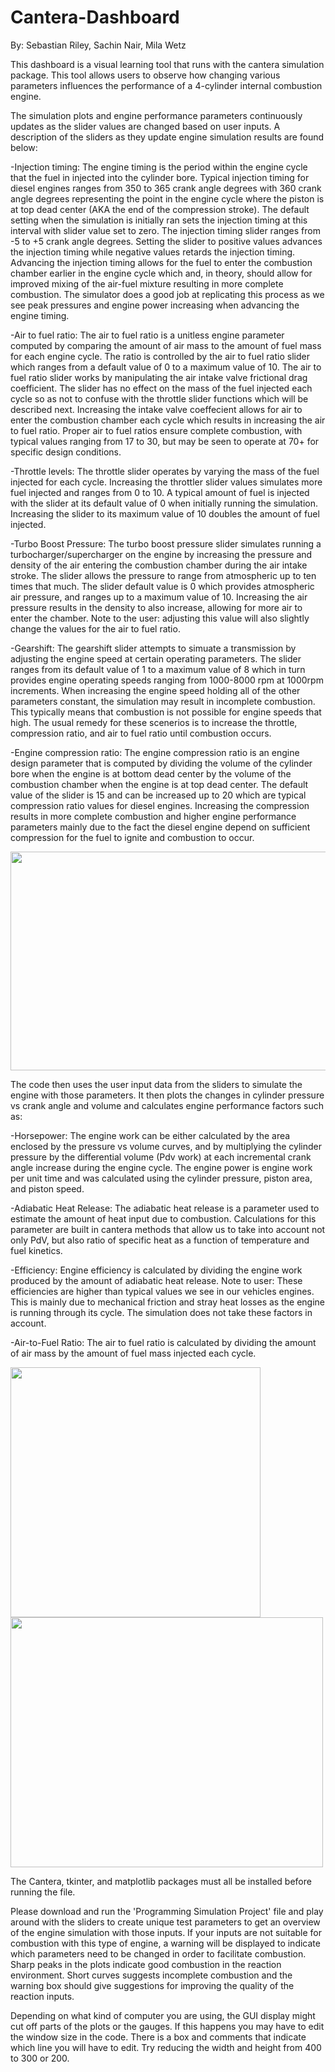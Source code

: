 
# Cantera-Dashboard
By: Sebastian Riley, Sachin Nair, Mila Wetz

This dashboard is a visual learning tool that runs with the cantera simulation package. This tool allows users to observe how changing various parameters influences the performance of a 4-cylinder internal combustion engine.

The simulation plots and engine performance parameters continuously updates as the slider values are changed based on user inputs. A description of the sliders as they update engine simulation results are found below:

  -Injection timing: The engine timing is the period within the engine cycle that the fuel in injected into the cylinder bore. Typical injection timing for diesel engines ranges from 350 to 365 crank angle degrees with 360 crank angle degrees representing the point in the engine cycle where the piston is at top dead center (AKA the end of the compression stroke). The default setting when the simulation is initially ran sets the injection timing at this interval with slider value set to zero. The injection timing slider ranges from -5 to +5 crank angle degrees. Setting the slider to positive values advances the injection timing while negative values retards the injection timing. Advancing the injection timing allows for the fuel to enter the combustion chamber earlier in the engine cycle which and, in theory, should allow for improved mixing of the air-fuel mixture resulting in more complete combustion. The simulator does a good job at replicating this process as we see peak pressures and engine power increasing when advancing the engine timing.
  
  -Air to fuel ratio: The air to fuel ratio is a unitless engine parameter computed by comparing the amount of air mass to the amount of fuel mass for each engine cycle. The ratio is controlled by the air to fuel ratio slider which ranges from a default value of 0 to a maximum value of 10. The air to fuel ratio slider works by manipulating the air intake valve frictional drag coefficient. The slider has no effect on the mass of the fuel injected each cycle so as not to confuse with the throttle slider functions which will be described next. Increasing the intake valve coeffecient allows for air to enter the combustion chamber each cycle which results in increasing the air to fuel ratio. Proper air to fuel ratios ensure complete combustion, with typical values ranging from 17 to 30, but may be seen to operate at 70+ for specific design conditions. 

  -Throttle levels: The throttle slider operates by varying the mass of the fuel injected for each cycle. Increasing the throttler slider values simulates more fuel injected and ranges from 0 to 10. A typical amount of fuel is injected with the slider at its default value of 0 when initially running the simulation. Increasing the slider to its maximum value of 10 doubles the amount of fuel injected. 
    
  -Turbo Boost Pressure: The turbo boost pressure slider simulates running a turbocharger/supercharger on the engine by increasing the pressure and density of the air entering the combustion chamber during the air intake stroke. The slider allows the pressure to range from atmospheric up to ten times that much. The slider default value is 0 which provides atmospheric air pressure, and ranges up to a maximum value of 10. Increasing the air pressure results in the density to also increase, allowing for more air to enter the chamber. Note to the user: adjusting this value will also slightly change the values for the air to fuel ratio.
  
  -Gearshift: The gearshift slider attempts to simuate a transmission by adjusting the engine speed at certain operating parameters. The slider ranges from its default value of 1 to a maximum value of 8 which in turn provides engine operating speeds ranging from 1000-8000 rpm at 1000rpm increments. When increasing the engine speed holding all of the other parameters constant, the simulation may result in incomplete combustion. This typically means that combustion is not possible for engine speeds that high. The usual remedy for these scenerios is to increase the throttle, compression ratio, and air to fuel ratio until combustion occurs. 
  
  -Engine compression ratio: The engine compression ratio is an engine design parameter that is computed by dividing the volume of the cylinder bore when the engine is at bottom dead center by the volume of the combustion chamber when the engine is at top dead center. The default value of the slider is 15 and can be increased up to 20 which are typical compression ratio values for diesel engines. Increasing the compression results in more complete combustion and higher engine performance parameters mainly due to the fact the diesel engine depend on sufficient compression for the fuel to ignite and combustion to occur. 

  
<img src=https://github.com/Mila-Wetz/Cantera-Dashboard/assets/143420424/a6a3bf6e-2c68-487a-ad5b-850ab05ebc54 width ="600" height="350">


The code then uses the user input data from the sliders to simulate the engine with those parameters. It then plots the changes in cylinder pressure vs crank angle and volume and calculates engine performance factors such as:

  -Horsepower: The engine work can be either calculated by the area enclosed by the pressure vs volume curves, and by multiplying the cylinder pressure by the differential volume (Pdv work) at each incremental crank angle increase during the engine cycle. The engine power is engine work per unit time and was calculated using the cylinder pressure, piston area, and piston speed. 
  
  -Adiabatic Heat Release: The adiabatic heat release is a parameter used to estimate the amount of heat input due to combustion. Calculations for this parameter are built in cantera methods that allow us to take into account not only PdV, but also ratio of specific heat as a function of temperature and fuel kinetics. 
  
  -Efficiency: Engine efficiency is calculated by dividing the engine work produced by the amount of adiabatic heat release. Note to user: These efficiencies are higher than typical values we see in our vehicles engines. This is mainly due to mechanical friction and stray heat losses as the engine is running through its cycle. The simulation does not take these factors in account.
  
  -Air-to-Fuel Ratio: The air to fuel ratio is calculated by dividing the amount of air mass by the amount of fuel mass injected each cycle. 

<img src=https://github.com/Mila-Wetz/Cantera-Dashboard/assets/143420424/95dd7daf-61f3-497b-9ab1-ab9a86a186cf width="400" height="400">
<img src=https://github.com/Mila-Wetz/Cantera-Dashboard/assets/143420424/f62d9cd1-7fd9-4524-b204-ef9bfc112713 width="500" height="400">

The Cantera, tkinter, and matplotlib packages must all be installed before running the file.

Please download and run the 'Programming Simulation Project' file and play around with the sliders to create unique test parameters to get an overview of the engine simulation with those inputs. If your inputs are not suitable for combustion with this type of engine, a warning will be displayed to indicate which parameters need to be changed in order to facilitate combustion. Sharp peaks in the plots indicate good combustion in the reaction environment. Short curves suggests incomplete combustion and the warning box should give suggestions for improving the quality of the reaction inputs.

Depending on what kind of computer you are using, the GUI display might cut off parts of the plots or the gauges. If this happens you may have to edit the window size in the code. There is a box and comments that indicate which line you will have to edit. Try reducing the width and height from 400 to 300 or 200.
